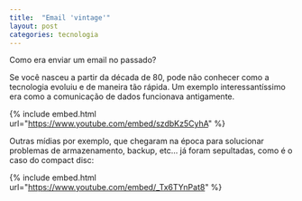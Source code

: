 ```yaml
---
title:  "Email 'vintage'"
layout: post
categories: tecnologia 
---
```


Como era enviar um email no passado? 


Se você nasceu a partir da década de 80, pode não conhecer como a tecnologia evoluiu e de maneira tão rápida. Um  exemplo interessantíssimo era como a comunicação de dados funcionava antigamente. 

{% include embed.html url="https://www.youtube.com/embed/szdbKz5CyhA" %}

Outras mídias por exemplo, que chegaram na época para solucionar problemas de armazenamento, backup, etc... já foram sepultadas, como é o caso do compact disc: 

{% include embed.html url="https://www.youtube.com/embed/_Tx6TYnPat8" %}

